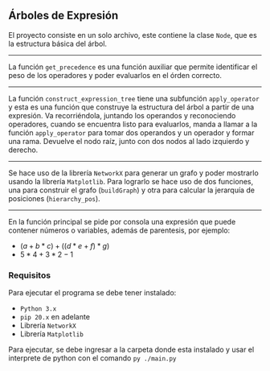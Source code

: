 ## Árboles de Expresión
El proyecto consiste en un solo archivo, este contiene la clase `Node`, que es la estructura básica del árbol.
***
La función `get_precedence` es una función auxiliar que permite identificar el peso de los operadores y poder  evaluarlos en el órden correcto.
***
La función `construct_expression_tree` tiene una subfunción `apply_operator` y esta es una función que construye la estructura del árbol a partir de una expresión. Va recorriéndola, juntando los operandos y reconociendo operadores, cuando se encuentra listo para evaluarlos, manda a llamar a la función `apply_operator` para tomar dos operandos y un operador y formar una rama.
Devuelve el nodo raíz, junto con dos nodos al lado izquierdo y derecho.
***
Se hace uso de la librería `NetworkX` para generar un grafo y poder mostrarlo usando la librería `Matplotlib`.
Para lograrlo se hace uso de dos funciones, una para construir el grafo (`buildGraph`) y otra para calcular la jerarquía de posiciones (`hierarchy_pos`).
***
En la función principal se pide por consola una expresión que puede contener números o variables, además de parentesis, por ejemplo:
- $(a+b*c)+((d*e+f)*g)$
- $5*4+3*2-1$

### Requisitos
Para ejecutar el programa se debe tener instalado:
- `Python 3.x`
- `pip 20.x` en adelante
- Librería `NetworkX`
- Librería `Matplotlib`

Para ejecutar, se debe ingresar a la carpeta donde esta instalado y usar el interprete de python con el comando
`py ./main.py`